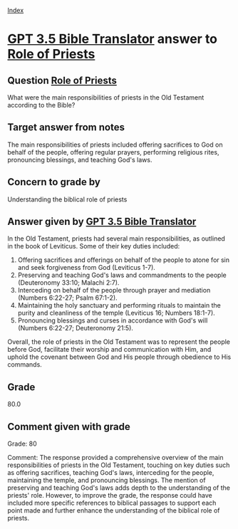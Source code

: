 
[Index](../../index.md)
# [GPT 3.5 Bible Translator](../../answering_models/GPT_3.5_Bible_Translator.md) answer to [Role of Priests](../../questions/Role_of_Priests.md)

## Question [Role of Priests](../../questions/Role_of_Priests.md)
What were the main responsibilities of priests in the Old Testament according to the Bible?

## Target answer from notes
The main responsibilities of priests included offering sacrifices to God on behalf of the people, offering regular prayers, performing religious rites, pronouncing blessings, and teaching God's laws.

## Concern to grade by
Understanding the biblical role of priests

## Answer given by [GPT 3.5 Bible Translator](../../answering_models/GPT_3.5_Bible_Translator.md)
In the Old Testament, priests had several main responsibilities, as outlined in the book of Leviticus. Some of their key duties included:

1. Offering sacrifices and offerings on behalf of the people to atone for sin and seek forgiveness from God (Leviticus 1-7).
2. Preserving and teaching God's laws and commandments to the people (Deuteronomy 33:10; Malachi 2:7).
3. Interceding on behalf of the people through prayer and mediation (Numbers 6:22-27; Psalm 67:1-2).
4. Maintaining the holy sanctuary and performing rituals to maintain the purity and cleanliness of the temple (Leviticus 16; Numbers 18:1-7).
5. Pronouncing blessings and curses in accordance with God's will (Numbers 6:22-27; Deuteronomy 21:5).

Overall, the role of priests in the Old Testament was to represent the people before God, facilitate their worship and communication with Him, and uphold the covenant between God and His people through obedience to His commands.

## Grade
80.0

## Comment given with grade
Grade: 80

Comment: The response provided a comprehensive overview of the main responsibilities of priests in the Old Testament, touching on key duties such as offering sacrifices, teaching God's laws, interceding for the people, maintaining the temple, and pronouncing blessings. The mention of preserving and teaching God's laws adds depth to the understanding of the priests' role. However, to improve the grade, the response could have included more specific references to biblical passages to support each point made and further enhance the understanding of the biblical role of priests.
